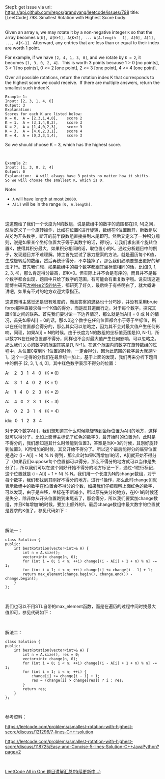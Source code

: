 Step1: get issue via url: https://api.github.com/repos/grandyang/leetcode/issues/798 
 title:[LeetCode] 798. Smallest Rotation with Highest Score 
 body:  
  

Given an array `A`, we may rotate it by a non-negative integer `K` so that the array becomes `A[K], A[K+1], A{K+2], ... A[A.length - 1], A[0], A[1], ..., A[K-1]`.  Afterward, any entries that are less than or equal to their index are worth 1 point. 

For example, if we have `[2, 4, 1, 3, 0]`, and we rotate by `K = 2`, it becomes `[1, 3, 0, 2, 4]`.  This is worth 3 points because 1 > 0 [no points], 3 > 1 [no points], 0 <= 2 [one point], 2 <= 3 [one point], 4 <= 4 [one point].

Over all possible rotations, return the rotation index K that corresponds to the highest score we could receive.  If there are multiple answers, return the smallest such index K.
    
    
    Example 1:
    Input: [2, 3, 1, 4, 0]
    Output: 3
    Explanation:  
    Scores for each K are listed below: 
    K = 0,  A = [2,3,1,4,0],    score 2
    K = 1,  A = [3,1,4,0,2],    score 3
    K = 2,  A = [1,4,0,2,3],    score 3
    K = 3,  A = [4,0,2,3,1],    score 4
    K = 4,  A = [0,2,3,1,4],    score 3
    

So we should choose K = 3, which has the highest score.

 
    
    
    Example 2:
    Input: [1, 3, 0, 2, 4]
    Output: 0
    Explanation:  A will always have 3 points no matter how it shifts.
    So we will choose the smallest K, which is 0.
    

Note:

  * `A` will have length at most `20000`.
  * `A[i]` will be in the range `[0, A.length]`.



 

这道题给了我们一个长度为N的数组，说是数组中的数字的范围都在[0, N]之间，然后定义了一个旋转操作，比如在位置K进行旋转，数组在K位置断开，新数组以A[k]为开头数字，断开的前半段数组直接拼到末尾即可。然后又定义了一种积分规则，说是如果某个坐标位置大于等于其数字的话，得1分，让我们求出某个旋转位置K，使得其积分最大，如果积分相同的话，取位置小的K。通过分析题目中的例子，发现题目并不难理解。博主首先尝试了暴力搜索的方法，就是遍历每个K值，生成旋转后的数组，然后再统计得分，不幸挂掉了。那么我们必须要想出更好的解法才行。首先我们想，如果数组中的每个数字都跟其坐标值相同的话，比如[0, 1, 2, 3, 4]，那么肯定得分最高，即K=0。但实际上并不会是有序的，而且并不是每个数字都会出现，题目中只给了数字的范围，有可能会有重复数字哦。说实话这道题博主研究[大神lee215的帖子](https://leetcode.com/problems/smallest-rotation-with-highest-score/discuss/118725/Easy-and-Concise-5-lines-Solution-C++JavaPython?page=2)，都研究了好久，最后终于有些明白了，就大概讲讲吧，如果有不对的地方欢迎大家指正。

这道题博主感觉还是很有难度的，而且答案的思路也十分巧妙，并没有采用brute force那种直接求每一个K值的得分，而是反其道而行之，对于每个数字，探究其跟K值之间的联系。首先我们要讨论一下边界情况，那么就是当A[i] = 0 或 N 的情况，首先如果A[i] = 0的话，那么0这个数字在任何位置都会小于等于坐标值，所以在任何位置都会得分的，那么其实可以忽略之，因为其不会对最大值产生任何影响，同理，如果A[i] = N的时候，由于长度为N的数组的坐标值范围是[0, N-1]，所以数字N在任何位置都不得分，同样也不会对最大值产生任何影响，可以忽略之。那么我们关心的数字的范围其实是[1, N-1]。在这个范围内的数字在旋转数组的过程中，从位置0变到N-1位置的时候，一定会得分，因为此范围的数字最大就是N-1。这个一定得的分我们在最后统一加上，基于上面的发现，我们再来分析下题目中的例子 [2, 3, 1, 4, 0]，其中红色数字表示不得分的位置：

A:    2   3   1   4   0   (K = 0)

A:    3   1   4   0   2   (K = 1)

A:    1   4   0   2   3   (K = 2)

A:    4   0   2   3   1   (K = 3)

A:    0   2   3   1   4   (K = 4)

idx:  0   1   2   3   4

对于某个数字A[i]，我们想知道其什么时候能旋转到坐标位置为A[i]的地方，这样就可以得分了。比如上面博主标记了红色的数字3，最开始时的位置为1，此时是不得分的，我们想知道其什么时候能到位置3，答案是当K=3的时候，其刚好旋转到位置3，K再增加的时候，其又开始不得分了。所以这个最后能得分的临界位置是通过 (i - A[i] + N) % N 得到，那么此时如果K再增加1的话，A[i]就开始不得分了（如果我们suppose每个位置都可以得分，那么不得分的地方就可以当作是失分了），所以我们可以在这个刚好开始不得分的地方标记一下，通过-1进行标记，这个位置就是 (i - A[i] + 1 + N) % N。我们用一个长度为N的change数组，对于每个数字，我们都找到其刚好不得分的地方，进行-1操作，那么此时change[i]就表示数组中的数字在i位置会不得分的个数，如果我们仔细观察上面红色的数字，可以发现，由于是左移，坐标在不断减小，所以原先失分的地方，在K+1的时候还是失分，除非你从开头位置跑到末尾去了，那会得分，所以我们要累加change数组，并且K每增加1的时候，要加上额外的1，最后change数组中最大数字的位置就是要求的K值了，参见代码如下：

 

解法一：
    
    
    class Solution {
    public:
        int bestRotation(vector<int>& A) {
            int n = A.size();
            vector<int> change(n, 0);
            for (int i = 0; i < n; ++i) change[(i - A[i] + 1 + n) % n] -= 1;
            for (int i = 1; i < n; ++i) change[i] += change[i - 1] + 1;
            return max_element(change.begin(), change.end()) - change.begin();
        }
    };

 

我们也可以不用STL自带的max_element函数，而是在遍历的过程中同时找最大值即可，参见代码如下： 

 

解法二：
    
    
    class Solution {
    public:
        int bestRotation(vector<int>& A) {
            int n = A.size(), res = 0;
            vector<int> change(n, 0);
            for (int i = 0; i < n; ++i) change[(i - A[i] + 1 + n) % n] -= 1;
            for (int i = 1; i < n; ++i) {
                change[i] += change[i - 1] + 1;
                res = (change[i] > change[res]) ? i : res;
            }
            return res;
        }
    };

 

参考资料：

<https://leetcode.com/problems/smallest-rotation-with-highest-score/discuss/121296/7-lines-C++-solution>

<https://leetcode.com/problems/smallest-rotation-with-highest-score/discuss/118725/Easy-and-Concise-5-lines-Solution-C++JavaPython?page=2>

 

[LeetCode All in One 题目讲解汇总(持续更新中...)](http://www.cnblogs.com/grandyang/p/4606334.html)
